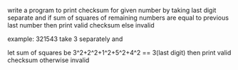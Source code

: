 write a program to print checksum for given number 
by taking last digit separate and if sum of squares of remaining numbers are equal to previous last number then print valid checksum else invalid 

example: 321543 take 3 separately and 

let sum of squares be 3^2+2^2+1^2+5^2+4^2 == 3(last digit) then print valid checksum otherwise invalid
